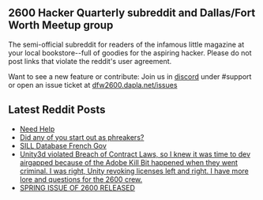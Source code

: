 ## 2600 Hacker Quarterly subreddit and Dallas/Fort Worth Meetup group
The semi-official subreddit for readers of the infamous little magazine at your local bookstore--full of goodies for the aspiring hacker. Please do not post links that violate the reddit's user agreement.

Want to see a new feature or contribute: 
Join us in [discord](https://dfw2600.dapla.net/chat) under #support or open an issue ticket at [dfw2600.dapla.net/issues](https://dfw2600.dapla.net/issues)

## Latest Reddit Posts
<!-- BLOG-POST-LIST:START -->
- [Need Help](https://www.reddit.com/r/2600/comments/1c0orvk/need_help/)
- [Did any of you start out as phreakers?](https://www.reddit.com/r/2600/comments/1c0oncq/did_any_of_you_start_out_as_phreakers/)
- [SILL Database French Gov](https://www.reddit.com/r/2600/comments/1bz9vt7/sill_database_french_gov/)
- [Unity3d violated Breach of Contract Laws, so I knew it was time to dev airgapped because of the Adobe Kill Bit happened when they went criminal. I was right, Unity revoking licenses left and right. I have more lore and questions for the 2600 crew.](https://www.reddit.com/r/2600/comments/1byjkcr/unity3d_violated_breach_of_contract_laws_so_i/)
- [SPRING ISSUE OF 2600 RELEASED](https://2600.com/content/spring-issue-2600-released-18)
<!-- BLOG-POST-LIST:END -->
